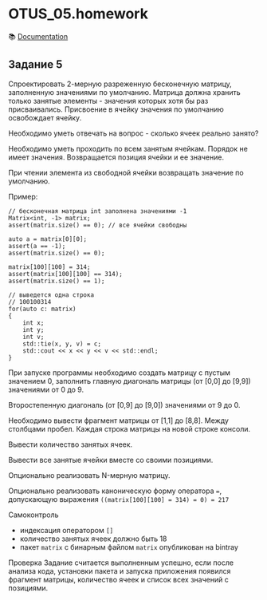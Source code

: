 # OTUS_05.homework

:books: [Documentation](https://shurafairy777.github.io/OTUS_05.homework/index.html)

## Задание 5

Спроектировать 2-мерную разреженную бесконечную матрицу, заполненную значениями по 
умолчанию. Матрица должна хранить только занятые элементы - значения которых хотя бы раз 
присваивались. Присвоение в ячейку значения по умолчанию освобождает ячейку.

Необходимо уметь отвечать на вопрос - сколько ячеек реально занято?

Необходимо уметь проходить по всем занятым ячейкам. Порядок не имеет значения. Возвращается 
позиция ячейки и ее значение.

При чтении элемента из свободной ячейки возвращать значение по умолчанию.

Пример: 

	// бесконечная матрица int заполнена значениями -1 
	Matrix<int, -1> matrix; 
	assert(matrix.size() == 0); // все ячейки свободны 
	
	auto a = matrix[0][0]; 
	assert(a == -1); 
	assert(matrix.size() == 0); 
	
	matrix[100][100] = 314; 
	assert(matrix[100][100] == 314); 
	assert(matrix.size() == 1); 
	
	// выведется одна строка 
	// 100100314 
	for(auto c: matrix) 
	{ 
		int x; 
		int y; 
		int v; 
		std::tie(x, y, v) = c; 
		std::cout << x << y << v << std::endl; 
	}
	
При запуске программы необходимо создать матрицу с пустым значением 0, заполнить главную 
диагональ матрицы (от [0,0] до [9,9]) значениями от 0 до 9.

Второстепенную диагональ (от [0,9] до [9,0]) значениями от 9 до 0.

Необходимо вывести фрагмент матрицы от [1,1] до [8,8]. Между столбцами пробел. Каждая строка 
матрицы на новой строке консоли.

Вывести количество занятых ячеек.

Вывести все занятые ячейки вместе со своими позициями.

Опционально реализовать N-мерную матрицу.

Опционально реализовать каноническую форму оператора `=`, допускающую 
выражения `((matrix[100][100] = 314) = 0) = 217`

Самоконтроль
- индексация оператором `[]`
- количество занятых ячеек должно быть 18
- пакет `matrix` с бинарным файлом `matrix` опубликован на bintray

Проверка
Задание считается выполненным успешно, если после анализа кода, установки пакета и запуска 
приложения появился фрагмент матрицы, количество ячеек и список всех значений с позициями.
